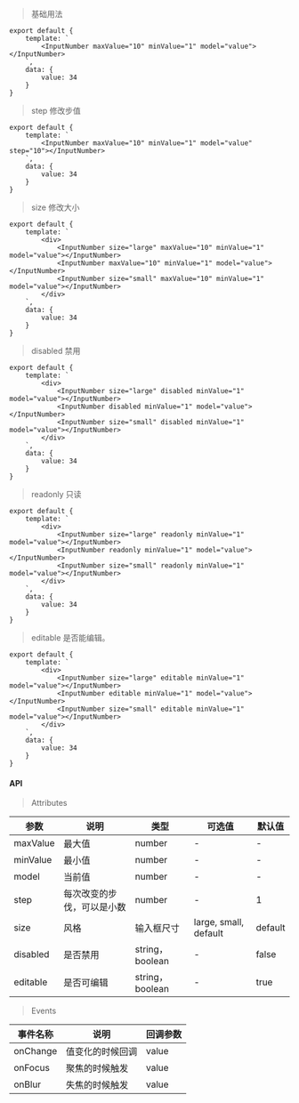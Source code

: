 > 基础用法

    export default {
        template: `
            <InputNumber maxValue="10" minValue="1" model="value"></InputNumber>
        `,
        data: {
            value: 34
        }
    }

> step 修改步值

    export default {
        template: `
            <InputNumber maxValue="10" minValue="1" model="value" step="10"></InputNumber>
        `,
        data: {
            value: 34
        }
    }

> size 修改大小

    export default {
        template: `
            <div>
                <InputNumber size="large" maxValue="10" minValue="1" model="value"></InputNumber>
                <InputNumber maxValue="10" minValue="1" model="value"></InputNumber>
                <InputNumber size="small" maxValue="10" minValue="1" model="value"></InputNumber>
            </div>
        `,
        data: {
            value: 34
        }
    }

> disabled 禁用

    export default {
        template: `
            <div>
                <InputNumber size="large" disabled minValue="1" model="value"></InputNumber>
                <InputNumber disabled minValue="1" model="value"></InputNumber>
                <InputNumber size="small" disabled minValue="1" model="value"></InputNumber>
            </div>
        `,
        data: {
            value: 34
        }
    }

> readonly 只读

    export default {
        template: `
            <div>
                <InputNumber size="large" readonly minValue="1" model="value"></InputNumber>
                <InputNumber readonly minValue="1" model="value"></InputNumber>
                <InputNumber size="small" readonly minValue="1" model="value"></InputNumber>
            </div>
        `,
        data: {
            value: 34
        }
    }

> editable 是否能编辑。

    export default {
        template: `
            <div>
                <InputNumber size="large" editable minValue="1" model="value"></InputNumber>
                <InputNumber editable minValue="1" model="value"></InputNumber>
                <InputNumber size="small" editable minValue="1" model="value"></InputNumber>
            </div>
        `,
        data: {
            value: 34
        }
    }

#### API

> Attributes

参数 | 说明 | 类型 | 可选值 | 默认值
---|---|---|---|---
maxValue | 最大值 | number | - | -
minValue | 最小值 | number | - | -
model | 当前值 | number | - | -
step | 每次改变的步伐，可以是小数 | number | - | 1
size | 风格 | 输入框尺寸 | large, small, default | default
disabled | 是否禁用 | string， boolean | - | false
editable | 是否可编辑 | string， boolean | - | true

> Events

事件名称 | 说明 | 回调参数
---|---|---
onChange | 值变化的时候回调 | value
onFocus | 聚焦的时候触发 | value
onBlur | 失焦的时候触发 | value